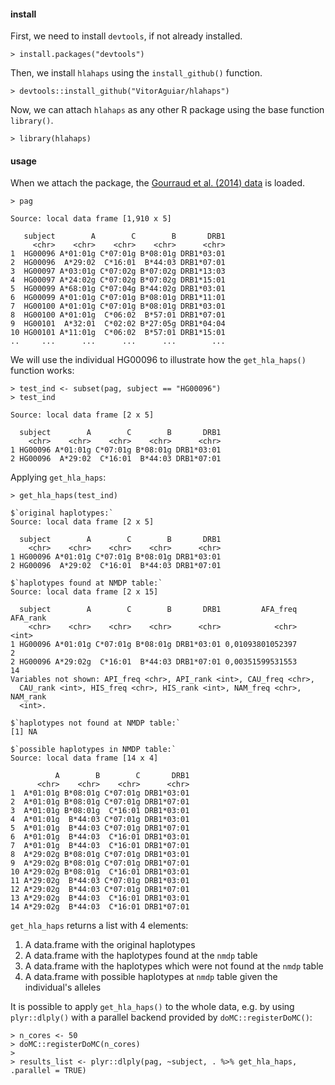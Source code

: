 #### install

First, we need to install `devtools`, if not already installed.

    > install.packages("devtools")

Then, we install `hlahaps` using the `install_github()` function.

    > devtools::install_github("VitorAguiar/hlahaps")

Now, we can attach `hlahaps` as any other R package using the base
function `library()`.

    > library(hlahaps)

#### usage

When we attach the package, the [Gourraud et al. (2014)
data](http://dx.doi.org/10.1371/journal.pone.0097282) is loaded.

    > pag

    Source: local data frame [1,910 x 5]

       subject        A        C        B       DRB1
         <chr>    <chr>    <chr>    <chr>      <chr>
    1  HG00096 A*01:01g C*07:01g B*08:01g DRB1*03:01
    2  HG00096  A*29:02  C*16:01  B*44:03 DRB1*07:01
    3  HG00097 A*03:01g C*07:02g B*07:02g DRB1*13:03
    4  HG00097 A*24:02g C*07:02g B*07:02g DRB1*15:01
    5  HG00099 A*68:01g C*07:04g B*44:02g DRB1*03:01
    6  HG00099 A*01:01g C*07:01g B*08:01g DRB1*11:01
    7  HG00100 A*01:01g C*07:01g B*08:01g DRB1*03:01
    8  HG00100 A*01:01g  C*06:02  B*57:01 DRB1*07:01
    9  HG00101  A*32:01  C*02:02 B*27:05g DRB1*04:04
    10 HG00101 A*11:01g  C*06:02  B*57:01 DRB1*15:01
    ..     ...      ...      ...      ...        ...

We will use the individual HG00096 to illustrate how the
`get_hla_haps()` function works:

    > test_ind <- subset(pag, subject == "HG00096")
    > test_ind

    Source: local data frame [2 x 5]

      subject        A        C        B       DRB1
        <chr>    <chr>    <chr>    <chr>      <chr>
    1 HG00096 A*01:01g C*07:01g B*08:01g DRB1*03:01
    2 HG00096  A*29:02  C*16:01  B*44:03 DRB1*07:01

Applying `get_hla_haps`:

    > get_hla_haps(test_ind)

    $`original haplotypes:`
    Source: local data frame [2 x 5]

      subject        A        C        B       DRB1
        <chr>    <chr>    <chr>    <chr>      <chr>
    1 HG00096 A*01:01g C*07:01g B*08:01g DRB1*03:01
    2 HG00096  A*29:02  C*16:01  B*44:03 DRB1*07:01

    $`haplotypes found at NMDP table:`
    Source: local data frame [2 x 15]

      subject        A        C        B       DRB1         AFA_freq AFA_rank
        <chr>    <chr>    <chr>    <chr>      <chr>            <chr>    <int>
    1 HG00096 A*01:01g C*07:01g B*08:01g DRB1*03:01 0,01093801052397        2
    2 HG00096 A*29:02g  C*16:01  B*44:03 DRB1*07:01 0,00351599531553       14
    Variables not shown: API_freq <chr>, API_rank <int>, CAU_freq <chr>,
      CAU_rank <int>, HIS_freq <chr>, HIS_rank <int>, NAM_freq <chr>, NAM_rank
      <int>.

    $`haplotypes not found at NMDP table:`
    [1] NA

    $`possible haplotypes in NMDP table:`
    Source: local data frame [14 x 4]

              A        B        C       DRB1
          <chr>    <chr>    <chr>      <chr>
    1  A*01:01g B*08:01g C*07:01g DRB1*03:01
    2  A*01:01g B*08:01g C*07:01g DRB1*07:01
    3  A*01:01g B*08:01g  C*16:01 DRB1*03:01
    4  A*01:01g  B*44:03 C*07:01g DRB1*03:01
    5  A*01:01g  B*44:03 C*07:01g DRB1*07:01
    6  A*01:01g  B*44:03  C*16:01 DRB1*03:01
    7  A*01:01g  B*44:03  C*16:01 DRB1*07:01
    8  A*29:02g B*08:01g C*07:01g DRB1*03:01
    9  A*29:02g B*08:01g C*07:01g DRB1*07:01
    10 A*29:02g B*08:01g  C*16:01 DRB1*03:01
    11 A*29:02g  B*44:03 C*07:01g DRB1*03:01
    12 A*29:02g  B*44:03 C*07:01g DRB1*07:01
    13 A*29:02g  B*44:03  C*16:01 DRB1*03:01
    14 A*29:02g  B*44:03  C*16:01 DRB1*07:01

`get_hla_haps` returns a list with 4 elements:

1.  A data.frame with the original haplotypes
2.  A data.frame with the haplotypes found at the `nmdp` table
3.  A data.frame with the haplotypes which were not found at the `nmdp`
    table
4.  A data.frame with possible haplotypes at `nmdp` table given the
    individual's alleles

It is possible to apply `get_hla_haps()` to the whole data, e.g. by
using `plyr::dlply()` with a parallel backend provided by
`doMC::registerDoMC()`:

    > n_cores <- 50
    > doMC::registerDoMC(n_cores)
    > 
    > results_list <- plyr::dlply(pag, ~subject, . %>% get_hla_haps, .parallel = TRUE)
